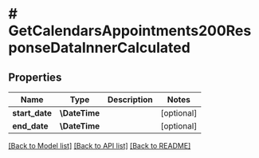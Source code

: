 # # GetCalendarsAppointments200ResponseDataInnerCalculated

## Properties

Name | Type | Description | Notes
------------ | ------------- | ------------- | -------------
**start_date** | **\DateTime** |  | [optional]
**end_date** | **\DateTime** |  | [optional]

[[Back to Model list]](../../README.md#models) [[Back to API list]](../../README.md#endpoints) [[Back to README]](../../README.md)
